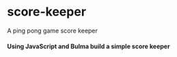# score-keeper
A ping pong game score keeper
#### Using JavaScript and Bulma build a simple score keeper

